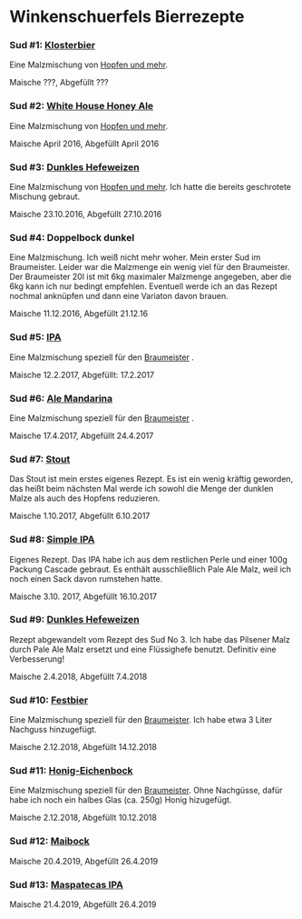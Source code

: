 # Winkenschuerfels Bierrezepte

### Sud #1: [Klosterbier](https://www.hobbybrauerversand.de/mediafiles/Anleitungen/Mischungen/Klosterbier.pdf)
Eine Malzmischung von [Hopfen und mehr](https://www.hobbybrauerversand.de). 

Maische ???, Abgefüllt ???

### Sud #2: [White House Honey Ale](https://www.hobbybrauerversand.de/mediafiles/Anleitungen/Mischungen/Obama%20Honig%20Ale.pdf)
Eine Malzmischung von [Hopfen und mehr](https://www.hobbybrauerversand.de). 

Maische April 2016, Abgefüllt April 2016

### Sud #3: [Dunkles Hefeweizen](https://www.hobbybrauerversand.de/mediafiles/Anleitungen/Mischungen/Dunkles%20Hefeweizen.pdf)
Eine Malzmischung von [Hopfen und mehr](https://www.hobbybrauerversand.de). Ich hatte die bereits geschrotete Mischung gebraut.

Maische 23.10.2016, Abgefüllt 27.10.2016

### Sud #4: Doppelbock dunkel
Eine Malzmischung. Ich weiß nicht mehr woher. Mein erster Sud im Braumeister. Leider war die Malzmenge ein wenig viel für den Braumeister. Der Braumeister 20l ist mit 6kg maximaler Malzmenge angegeben, aber die 6kg kann ich nur bedingt empfehlen. Eventuell werde ich an das Rezept nochmal anknüpfen und dann eine Variaton davon brauen.

Maische 11.12.2016, Abgefüllt 21.12.16

### Sud #5: [IPA](https://www.speidels-braumeister.de/de/braurezepte/ipa.html)
Eine Malzmischung speziell für den [Braumeister](https://www.speidels-braumeister.de) .

Maische 12.2.2017, Abgefüllt: 17.2.2017

### Sud #6: [Ale Mandarina](https://www.speidels-braumeister.de/de/braurezepte/ale-bavaria-mandarina.html)
Eine Malzmischung speziell für den [Braumeister](https://www.speidels-braumeister.de) . 

Maische 17.4.2017, Abgefüllt 24.4.2017

### Sud #7: [Stout](Stout.md)
Das Stout ist mein erstes eigenes Rezept. Es ist ein wenig kräftig geworden, das heißt beim nächsten Mal werde ich sowohl die Menge der dunklen Malze als auch des Hopfens reduzieren.

Maische 1.10.2017, Abgefüllt 6.10.2017

### Sud #8: [Simple IPA](SimpleIPA.md)
Eigenes Rezept. Das IPA habe ich aus dem restlichen Perle und einer 100g Packung Cascade gebraut. Es enthält ausschließlich Pale Ale Malz, weil ich noch einen Sack davon rumstehen hatte.

Maische 3.10. 2017, Abgefüllt 16.10.2017

### Sud #9: [Dunkles Hefeweizen](DunklesHefeweizen.md)
Rezept abgewandelt vom Rezept des Sud No 3. Ich habe das Pilsener Malz durch Pale Ale Malz ersetzt und eine Flüssighefe benutzt. Definitiv eine Verbesserung!

Maische 2.4.2018, Abgefüllt 7.4.2018

### Sud #10: [Festbier](https://www.speidels-braumeister.de/de/braurezepte/festbier.html)
Eine Malzmischung speziell für den [Braumeister](https://www.speidels-braumeister.de). Ich habe etwa 3 Liter Nachguss hinzugefügt.

Maische 2.12.2018, Abgefüllt 14.12.2018

### Sud #11: [Honig-Eichenbock](https://www.speidels-braumeister.de/de/braurezepte/eichenbock.html)
Eine Malzmischung speziell für den [Braumeister](https://www.speidels-braumeister.de). Ohne Nachgüsse, dafür habe ich noch ein halbes Glas (ca. 250g) Honig hizugefügt.

Maische 2.12.2018, Abgefüllt 10.12.2018

### Sud #12:  [Maibock](Maibock.md)

Maische 20.4.2019, Abgefüllt 26.4.2019

### Sud #13: [Maspatecas IPA](MaspatecasIPA.md)

Maische 21.4.2019, Abgefüllt 26.4.2019

